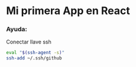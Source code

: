 # Mi primera App en React

### Ayuda:
Conectar llave ssh
```bash
eval "$(ssh-agent -s)"
ssh-add ~/.ssh/github
```